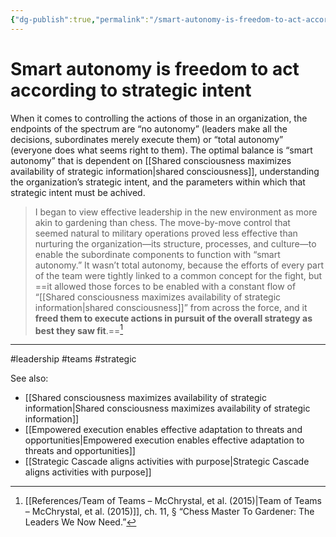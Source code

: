 ```yaml
---
{"dg-publish":true,"permalink":"/smart-autonomy-is-freedom-to-act-according-to-strategic-intent/"}
---
```



# Smart autonomy is freedom to act according to strategic intent

When it comes to controlling the actions of those in an organization, the endpoints of the spectrum are “no autonomy” (leaders make all the decisions, subordinates merely execute them) or “total autonomy” (everyone does what seems right to them). The optimal balance is “smart autonomy” that is dependent on [[Shared consciousness maximizes availability of strategic information\|shared consciousness]],  understanding the organization’s strategic intent, and the parameters within which that strategic intent must be achived.

> I began to view effective leadership in the new environment as more akin to gardening than chess. The move-by-move control that seemed natural to military operations proved less effective than nurturing the organization—its structure, processes, and culture—to enable the subordinate components to function with “smart autonomy.” It wasn’t total autonomy, because the efforts of every part of the team were tightly linked to a common concept for the fight, but ==it allowed those forces to be enabled with a constant flow of “[[Shared consciousness maximizes availability of strategic information\|shared consciousness]]” from across the force, and it **freed them to execute actions in pursuit of the overall strategy as best they saw fit**.==[^1]


---
#leadership #teams #strategic 

See also:
- [[Shared consciousness maximizes availability of strategic information\|Shared consciousness maximizes availability of strategic information]]
- [[Empowered execution enables effective adaptation to threats and opportunities\|Empowered execution enables effective adaptation to threats and opportunities]]
- [[Strategic Cascade aligns activities with purpose\|Strategic Cascade aligns activities with purpose]]

[^1]: [[References/Team of Teams – McChrystal, et al. (2015)\|Team of Teams – McChrystal, et al. (2015)]], ch. 11, § “Chess Master To Gardener: The Leaders We Now Need.”